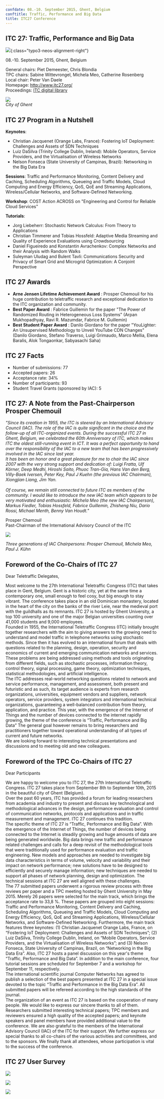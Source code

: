 ```yaml
---
confdate: 08.-10. September 2015, Ghent, Belgium
conftitle: Traffic, Performance and Big Data
title: ITC27 Conference
---
```


## ITC 27: Traffic, Performance and Big Data

![](/assets/Persistent/itc18-27-small.png){:class="typo3-neos-alignment-right"}

08.-10. September 2015, Ghent, Belgium

General chairs: Piet Demeester, Chris Blondia<br/>
TPC chairs: Sabine Wittevrongel, Michela Meo, Catherine Rosenberg<br/>
Local chair: Peter Van Daele<br/>
Homepage: <http://www.itc27.org/><br/>
Proceedings: [ITC digital library](/itc-library/itc27.html)

![](/assets/Persistent/itc27-homepage.jpg)<br/>
_City of Ghent_

## ITC 27 Program in a Nutshell

 **Keynotes**:
* Christian Jacquenet (Orange Labs, France): Fostering IoT Deployment: Challenges and Assets of SDN Techniques
* Luiz DaSilva (Trinity College Dublin, Ireland): Mobile Operators, Service Providers, and the Virtualisation of Wireless Networks
* Nelson Fonseca (State University of Campinas, Brazil): Networking in the Big Data Era

 **Sessions**: Traffic and Performance Monitoring, Content Delivery and Caching, Scheduling Algorithms, Queueing and Traffic Models, Cloud Computing and Energy Efficiency, QoS, QoE and Streaming Applications, Wireless/Cellular Networks, and Software-Defined Networking.

 **Workshop**: COST Action ACROSS on "Engineering and Control for Reliable Cloud Services"

 **Tutorials**:
- Jorg Liebeherr: Stochastic Network Calculus: From Theory to Applications
- Christian Timmerer and Tobias Hossfeld: Adaptive Media Streaming and Quality of Experience Evaluations using Crowdsourcing
- Daniel Figueiredo and Konstantin Avrachenkov: Complex Networks and their Analysis with Random Walks
- Suleyman Uludag and Bulent Tavli: Communications Security and Privacy of Smart Grid and Microgrid Optimization: A Conjoint Perspective


## ITC 27 Awards

  *  **Arne Jensen Lifetime Achievement Award** : Prosper Chemouil for his huge contribution to teletraffic research and exceptional dedication to the ITC organization and community.
  *  **Best Paper Award** : Fabrice Guillemin for the paper "The Power of Randomized Routing in Heterogeneous Loss Systems" (Arpan Mukhopadhyay, Ravi R. Mazumdar, Fabrice M. Guillemin)
  *  **Best Student Paper Award** : Danilo Giordano for the paper "YouLighter: An Unsupervised Methodology to Unveil YouTube CDN Changes" (Danilo Giordano, Stefano Traverso, Luigi Grimaudo, Marco Mellia, Elena Baralis, Alok Tongaonkar, Sabyasachi Saha)



## ITC 27 Facts

  * Number of submissions: 77
  * Accepted papers: 26
  * Acceptance rate: 34%
  * Number of participants: 93
  * Student Travel Grants (sponsored by IAC): 5



## ITC 27: A Note from the Past-Chairperson Prosper Chemouil

 _"Since its creation in 1955, the ITC is steered by an International Advisory Council (IAC). The role of the IAC is quite significant in the choice and the follow-up of all ITC-organized events. During the successful ITC 27 in Ghent, Belgium, we celebrated the 60th Anniversary of ITC, which makes ITC the oldest still-running event in ICT. It was a perfect opportunity to hand over the responsibility of the IAC to a new team that has been progressively involved in the IAC since last year.<br/>
It has been an honor and a great pleasure for me to chair the IAC since 2007 with the very strong support and dedication of: Luigi Fratta, Ulf Körner, Deep Medhi, Hiroshi Saito, Phuoc Tran-Gia, Hans Van den Berg, Villy-Baek Iversen, Peter Key, Paul J Kuehn (the previous IAC Chairman), Xiongjian Liang, Jim Yan.<br/>_
<br/>
_Of course, we remain still connected to future ITC as members of the community. I would like to introduce the new IAC team which appears to be very motivated and enthusiastic: Michela Meo (the new IAC Chairperson), Markus Fiedler, Tobias Hossfeld, Fabrice Guillemin, Zhisheng Niu, Dario Rossi, Michael Menth, Benny Van Houdt."_

Prosper Chemouil<br/>
Past-Chairman of the International Advisory Council of the ITC

![](/assets/Persistent/itc27-3iacChairs-small-480x360.jpg)

_Three generations of IAC Chairpersons: Prosper Chemouil, Michela Meo, Paul J. Kühn_

## Foreword of the Co-Chairs of ITC 27

Dear Teletraffic Delegates,

Most welcome to the 27th International Teletraffic Congress (ITC) that takes place in Gent, Belgium. Gent is a historic city, yet at the same time a contemporary one, small enough to feel cosy, but big enough to stay vibrant. The conference takes place in an old Dominican monastery, located in the heart of the city on the banks of the river Leie, near the medieval port with the guildhalls as its remnants. ITC 27 is hosted by Ghent University, a top 100 university and one of the major Belgian universities counting over 41,000 students and 9,000 employees.<br/>
Founded in 1955, the International Teletraffic Congress (ITC) initially brought together researchers with the aim to giving answers to the growing need to understand and model traffic in telephone networks using stochastic methods. Since then it has evolved to an international forum that deals with questions related to the planning, design, operation, security and economics of current and emerging communication networks and services. These problems are being addressed using methods and tools originating from different fields, such as stochastic processes, information theory, control theory, signal processing, game theory, optimization techniques, statistical methodologies, and artificial intelligence.<br/>
The ITC addresses real-world networking questions related to network and service performance, management, and assessment, both present and futuristic and as such, its target audience is experts from research organizations, universities, equipment vendors and suppliers, network operators, service providers, system integrators and international technical organizations, guaranteeing a well-balanced contribution from theory, application, and practice. This year, with the emergence of the Internet of Things and the number of devices connected to the internet rapidly growing, the theme of the conference is “Traffic, Performance and Big Data” The general goal however remains to bring researchers and practitioners together toward operational understanding of all types of current and future networks.<br/>
We are looking forward to interesting technical presentations and discussions and to meeting old and new colleagues.

## Foreword of the TPC Co-Chairs of ITC 27

Dear Participants

We are happy to welcome you to ITC 27, the 27th International Teletraffic Congress. ITC 27 takes place from September 8th to September 10th, 2015 in the beautiful city of Ghent (Belgium).<br/>
Over the past 60 years, ITC has provided a forum for leading researchers from academia and industry to present and discuss key technological and methodological advances in the design, performance evaluation and control of communication networks, protocols and applications and in traffic measurement and management. ITC 27 continues this tradition.<br/>
The specific theme of ITC 27 is “Traffic, Performance and Big Data”. With the emergence of the Internet of Things, the number of devices being connected to the Internet is steadily growing and huge amounts of data are being generated worldwide. Big data brings new traffic and performance related challenges and calls for a deep revisit of the methodological tools that were traditionally used for performance evaluation and traffic engineering. New models and approaches are needed to investigate big data characteristics in terms of volume, velocity and variability and their impact on network performance; new solutions have to be designed to efficiently and securely manage information; new techniques are needed to support all phases of network planning, design and optimization. The technical sessions at ITC 27 are well aligned with these challenges.<br/>
The 77 submitted papers underwent a rigorous review process with three reviews per paper and a TPC meeting hosted by Ghent University in May 2015. Merely 26 papers were selected for the main track, which brings the acceptance rate to 33,8 %. These papers are grouped into eight sessions: Traffic and Performance Monitoring, Content Delivery and Caching, Scheduling Algorithms, Queueing and Traffic Models, Cloud Computing and Energy Efficiency, QoS, QoE and Streaming Applications, Wireless/Cellular Networks, and Software-Defined Networking. Furthermore, the main track features three keynotes: (1) Christian Jacquenet Orange Labs, France, on “Fostering IoT Deployment: Challenges and Assets of SDN Techniques”; (2) Luiz DaSilva, Trinity College Dublin, Ireland, on “Mobile Operators, Service Providers, and the Virtualisation of Wireless Networks”; and (3) Nelson Fonseca, State University of Campinas, Brazil, on “Networking in the Big Data Era”. Also, ITC 27 hosts a panel discussion on this year's theme “Traffic, Performance and Big Data”. In addition to the main conference, four tutorial sessions are scheduled for September 7 and a workshop for September 11, respectively.<br/>
The international scientific journal Computer Networks has agreed to publish a selection of the best papers presented at ITC 27 in a special issue devoted to the topic “Traffic and Performance in the Big Data Era”. All submitted papers will be refereed according to the high standards of the journal.<br/>
The organization of an event as ITC 27 is based on the cooperation of many people. We would like to express our sincere thanks to all of them. Researchers submitted interesting technical papers; TPC members and reviewers ensured a high quality of the accepted papers; and keynote speakers and panel members have provided additional value to the conference. We are also grateful to the members of the International Advisory Council (IAC) of the ITC for their support. We further express our special thanks to all co-chairs of the various activities and committees, and to the sponsors. We finally thank all attendees, whose participation is vital to the success of the conference.

## ITC 27 User Survey

![](/assets/Persistent/ITC27-survey-local-399x240.png)

![](/assets/Persistent/ITC27-survey-sessions-399x239.png)

![](/assets/Persistent/ITC27-survey-tutorials-keynotes-399x240.png)
